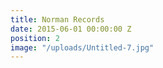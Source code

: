 ```yaml
---
title: Norman Records
date: 2015-06-01 00:00:00 Z
position: 2
image: "/uploads/Untitled-7.jpg"
---
```


